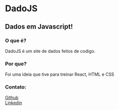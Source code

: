 # DadoJS
## Dados em Javascript!
### O que é?
DadoJS é um site de dados feitos de codigo.<br>

### Por que?

Foi uma ideia que tive para treinar React, HTML e CSS

### Contato:
[Github](https://github.com/Tetr4k)<br>
[Linkedin](https://www.linkedin.com/in/gabriel-ribeiro-aa8068147/)
